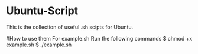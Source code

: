# Ubuntu-Script
This is the collection of useful .sh scipts for Ubuntu.

#How to use them
For example.sh
Run the following commands
$ chmod +x example.sh
$ ./example.sh
